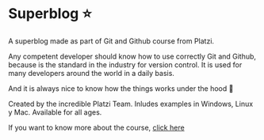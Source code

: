 # Superblog :star:

A superblog made as part of Git and Github course from Platzi.

Any competent developer should know how to use correctly Git and Github, because is the standard in the industry for version control. It is used for many developers around the world in a daily basis.

And it is always nice to know how the things works under the hood :eyes:

Created by the incredible Platzi Team. Inludes examples in Windows, Linux y Mac. Available for all ages.

If you want to know more about the course, <a href="https://platzi.com/cursos/git-github/" target="_blank">click here</a>
